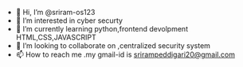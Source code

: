 - 👋 Hi, I’m @sriram-os123
- 👀 I’m interested in cyber securty
- 🌱 I’m currently learning python,frontend devolpment HTML,CSS,JAVASCRIPT
- 💞️ I’m looking to collaborate on ,centralized security system
- 📫 How to reach me .my gmail-id is srirampeddigari20@gmail.com

<!---
sriram-os123/sriram-os123 is a ✨ special ✨ repository because its `README.md` (this file) appears on your GitHub profile.
You can click the Preview link to take a look at your changes.
--->
